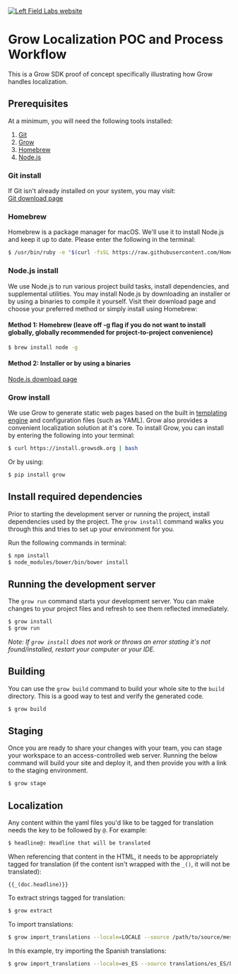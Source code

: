 [![Left Field Labs website](http://www.leftfieldlabs.com/assets/images/logo-main-inverted.png)](http://www.leftfieldlabs.com)

# Grow Localization POC and Process Workflow

This is a Grow SDK proof of concept specifically illustrating how Grow handles localization.


## Prerequisites

At a minimum, you will need the following tools installed:

1. [Git](http://git-scm.com)
2. [Grow](https://grow.io)
3. [Homebrew](http://brew.sh)
4. [Node.js](https://nodejs.org)  
  
### Git install
If Git isn't already installed on your system, you may visit:  
[Git download page](https://git-scm.com/download)


### Homebrew
Homebrew is a package manager for macOS. We'll use it to install Node.js and keep it up to date. Please enter the following in the terminal:

```sh
$ /usr/bin/ruby -e "$(curl -fsSL https://raw.githubusercontent.com/Homebrew/install/master/install)"
```

### Node.js install
We use Node.js to run various project build tasks, install dependencies, and supplemental utilities. You may install Node.js by downloading an installer or by using a binaries to compile it yourself. Visit their download page and choose your preferred method or simply install using Homebrew:  

#### Method 1: Homebrew (leave off -g flag if you do not want to install globally, globally recommended for project-to-project convenience)
```sh
$ brew install node -g
```  
  
#### Method 2: Installer or by using a binaries
[Node.js download page](https://nodejs.org/en/download)


### Grow install
We use Grow to generate static web pages based on the built in [templating engine](https://grow.io/docs/templates/) and configuration files (such as YAML). Grow also provides a convenient localization solution at it's core. To install Grow, you can install by entering the following into your terminal:
```sh
$ curl https://install.growsdk.org | bash
```

Or by using:
```sh
$ pip install grow
```  

## Install required dependencies  

Prior to starting the development server or running the project, install dependencies used by the project. The `grow install` command walks you through this and tries to set up your environment for you.

Run the following commands in terminal:
```sh
$ npm install
$ node_modules/bower/bin/bower install
```

## Running the development server

The `grow run` command starts your development server. You can make changes to your project files and refresh to see them reflected immediately.
```sh
$ grow install
$ grow run
```
*Note: If `grow install` does not work or throws an error stating it's not found/installed, restart your computer or your IDE.*
## Building

You can use the `grow build` command to build your whole site to the `build` directory. This is a good way to test and verify the generated code.
```sh
$ grow build
```

## Staging

Once you are ready to share your changes with your team, you can stage your workspace to an access-controlled web server. Running the below command will build your site and deploy it, and then provide you with a link to the staging environment.
```sh
$ grow stage
```

## Localization

Any content within the yaml files you'd like to be tagged for translation needs the key to be followed by `@`. For example:

```sh
$ headline@: Headline that will be translated
```

When referencing that content in the HTML, it needs to be appropriately tagged for translation (if the content isn't wrapped with the `_()`, it will not be translated):
```
{{_(doc.headline)}}
```

To extract strings tagged for translation:
```sh
$ grow extract
```

To import translations:
```sh
$ grow import_translations --locale=LOCALE --source /path/to/source/messages.po
```  
In this example, try importing the Spanish translations: 
```sh
$ grow import_translations --locale=es_ES --source translations/es_ES/LC_MESSAGES/messages.po
```  